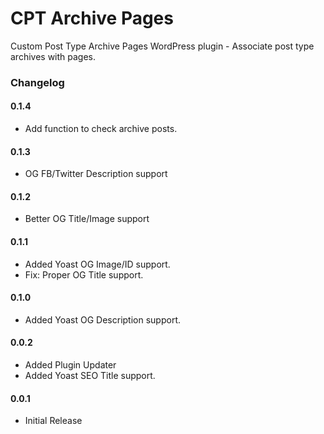 # CPT Archive Pages

Custom Post Type Archive Pages WordPress plugin - Associate post type archives with pages.

### Changelog

#### 0.1.4

* Add function to check archive posts.

#### 0.1.3

* OG FB/Twitter Description support

#### 0.1.2

* Better OG Title/Image support

#### 0.1.1

* Added Yoast OG Image/ID support.
* Fix: Proper OG Title support.

#### 0.1.0

* Added Yoast OG Description support.

#### 0.0.2

* Added Plugin Updater
* Added Yoast SEO Title support.

#### 0.0.1

* Initial Release
